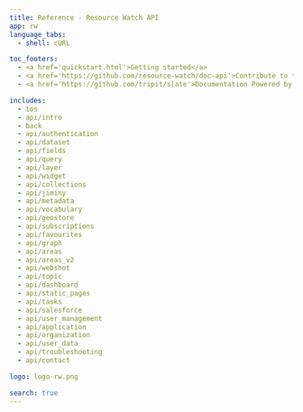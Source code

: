 ```yaml
---
title: Reference - Resource Watch API
app: rw
language_tabs:
  - shell: cURL

toc_footers:
  - <a href='quickstart.html'>Getting started</a>
  - <a href='https://github.com/resource-watch/doc-api'>Contribute to these docs</a>
  - <a href='https://github.com/tripit/slate'>Documentation Powered by Slate</a>

includes:
  - tos
  - api/intro
  - back
  - api/authentication
  - api/dataset
  - api/fields
  - api/query
  - api/layer
  - api/widget
  - api/collections
  - api/jiminy
  - api/metadata
  - api/vocabulary
  - api/geostore
  - api/subscriptions
  - api/favourites
  - api/graph
  - api/areas
  - api/areas_v2
  - api/webshot
  - api/topic
  - api/dashboard
  - api/static_pages
  - api/tasks
  - api/salesforce
  - api/user_management
  - api/application
  - api/organization
  - api/user_data
  - api/troubleshooting
  - api/contact

logo: logo-rw.png

search: true
---
```

